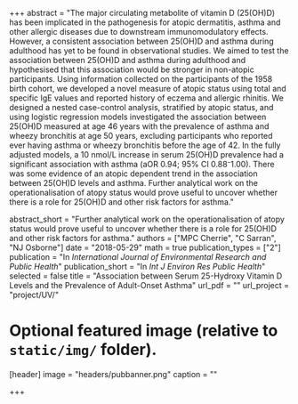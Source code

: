 +++
abstract = "The major circulating metabolite of vitamin D (25(OH)D) has been implicated in the pathogenesis for atopic dermatitis, asthma and other allergic diseases due to downstream immunomodulatory effects. However, a consistent association between 25(OH)D and asthma during adulthood has yet to be found in observational studies. We aimed to test the association between 25(OH)D and asthma during adulthood and hypothesised that this association would be stronger in non-atopic participants. Using information collected on the participants of the 1958 birth cohort, we developed a novel measure of atopic status using total and specific IgE values and reported history of eczema and allergic rhinitis. We designed a nested case-control analysis, stratified by atopic status, and using logistic regression models investigated the association between 25(OH)D measured at age 46 years with the prevalence of asthma and wheezy bronchitis at age 50 years, excluding participants who reported ever having asthma or wheezy bronchitis before the age of 42. In the fully adjusted models, a 10 nmol/L increase in serum 25(OH)D prevalence had a significant association with asthma (aOR 0.94; 95% CI 0.88⁻1.00). There was some evidence of an atopic dependent trend in the association between 25(OH)D levels and asthma. Further analytical work on the operationalisation of atopy status would prove useful to uncover whether there is a role for 25(OH)D and other risk factors for asthma."

abstract_short = "Further analytical work on the operationalisation of atopy status would prove useful to uncover whether there is a role for 25(OH)D and other risk factors for asthma."
authors = ["MPC Cherrie", "C Sarran", "NJ Osborne"]
date = "2018-05-29"
math = true
publication_types = ["2"]
publication = "In *International Journal of Environmental Research and Public Health*"
publication_short = "In *Int J Environ Res Public Health*"
selected = false
title = "Association between Serum 25-Hydroxy Vitamin D Levels and the Prevalence of Adult-Onset Asthma"
url_pdf = ""
url_project = "project/UV/"
  
  
# Optional featured image (relative to `static/img/` folder).
[header]
image = "headers/pubbanner.png"
caption = ""
  
+++
    